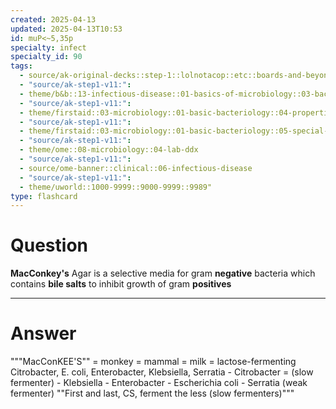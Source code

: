 ```yaml
---
created: 2025-04-13
updated: 2025-04-13T10:53
id: muP<~5,35p
specialty: infect
specialty_id: 90
tags:
  - source/ak-original-decks::step-1::lolnotacop::etc::boards-and-beyond-micro::basics-of-micro
  - "source/ak-step1-v11:": 
  - theme/b&b::13-infectious-disease::01-basics-of-microbiology::03-bacterial-culture
  - "source/ak-step1-v11:": 
  - theme/firstaid::03-microbiology::01-basic-bacteriology::04-properties-of-growth-media
  - "source/ak-step1-v11:": 
  - theme/firstaid::03-microbiology::01-basic-bacteriology::05-special-culture-requirements
  - "source/ak-step1-v11:": 
  - theme/ome::08-microbiology::04-lab-ddx
  - "source/ak-step1-v11:": 
  - source/ome-banner::clinical::06-infectious-disease
  - "source/ak-step1-v11:": 
  - theme/uworld::1000-9999::9000-9999::9989"
type: flashcard
---
```


# Question
**MacConkey's** Agar is a selective media for gram **negative** bacteria which contains **bile salts** to inhibit growth of gram **positives**

---

# Answer
"""MacConKEE'S"" = monkey = mammal = milk = lactose-fermenting  Citrobacter, E. coli, Enterobacter, Klebsiella, Serratia  - Citrobacter = (slow fermenter) - Klebsiella - Enterobacter - Escherichia coli - Serratia (weak fermenter) ""First and last, CS, ferment the less (slow fermenters)"""